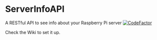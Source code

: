 # ServerInfoAPI
A RESTful API to see info about your Raspberry Pi server
[![CodeFactor](https://www.codefactor.io/repository/github/adryzz/serverinfoapi/badge)](https://www.codefactor.io/repository/github/adryzz/serverinfoapi)

Check the Wiki to set it up.
